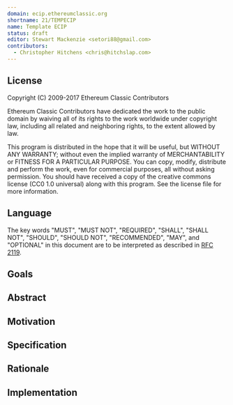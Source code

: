 ```yaml
---
domain: ecip.ethereumclassic.org
shortname: 21/TEMPECIP
name: Template ECIP
status: draft
editor: Stewart Mackenzie <setori88@gmail.com>
contributors:
  - Christopher Hitchens <chris@hitchslap.com>
---
```

<!---
You must change the above information otherwise links will break. Particularly `shortname`, `name` and `status`. Ensure the `shortname` matches the name in `SUMMARY.md`. Please read 2/COSS for more details on the process.
-->

## License

Copyright (C) 2009-2017  Ethereum Classic Contributors

Ethereum Classic Contributors have dedicated the work to the public domain by waiving all of its rights to the work worldwide under copyright law, including all related and neighboring rights, to the extent allowed by law.

This program is distributed in the hope that it will be useful,
but WITHOUT ANY WARRANTY; without even the implied warranty of
MERCHANTABILITY or FITNESS FOR A PARTICULAR PURPOSE.
You can copy, modify, distribute and perform the work, even for commercial
purposes, all without asking permission. You should have received a copy of
the creative commons license (CC0 1.0 universal) along with this program.
See the license file for more information.

## Language

The key words "MUST", "MUST NOT", "REQUIRED", "SHALL", "SHALL NOT", "SHOULD", "SHOULD NOT", "RECOMMENDED", "MAY", and "OPTIONAL" in this document are to be interpreted as described in [RFC 2119](http://tools.ietf.org/html/rfc2119).

## Goals

## Abstract

## Motivation

## Specification

## Rationale

## Implementation
